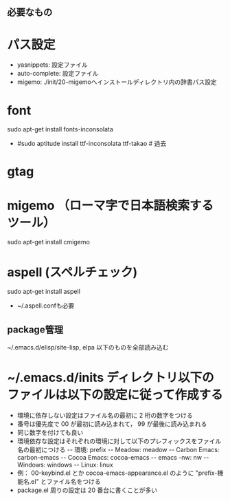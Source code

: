 <!-- -*- gfm -*- -->
## 必要なもの
# パス設定
- yasnippets: 設定ファイル
- auto-complete: 設定ファイル
- migemo: ./init/20-migemoへインストールディレクトリ内の辞書パス設定
# font
sudo apt-get install fonts-inconsolata
- #sudo aptitude install ttf-inconsolata ttf-takao # 過去
# gtag
# migemo （ローマ字で日本語検索するツール）
sudo apt-get install cmigemo
# aspell (スペルチェック)
sudo apt-get install aspell
- ~/.aspell.confも必要

## package管理
~/.emacs.d/elisp/site-lisp, elpa 以下のものを全部読み込む
# ~/.emacs.d/inits ディレクトリ以下のファイルは以下の設定に従って作成する
- 環境に依存しない設定はファイル名の最初に 2 桁の数字をつける
- 番号は優先度で 00 が最初に読み込まれて， 99 が最後に読み込まれる
- 同じ数字を付けても良い
- 環境依存な設定はそれぞれの環境に対して以下のプレフィックスをファイル名の最初につける
-- 環境: prefix
-- Meadow: meadow
-- Carbon Emacs: carbon-emacs
-- Cocoa Emacs: cocoa-emacs
-- emacs -nw: nw
-- Windows: windows
-- Linux: linux
- 例： 00-keybind.el とか cocoa-emacs-appearance.el のように "prefix-機能名.el" とファイル名をつける
- package.el 周りの設定は 20 番台に書くことが多い